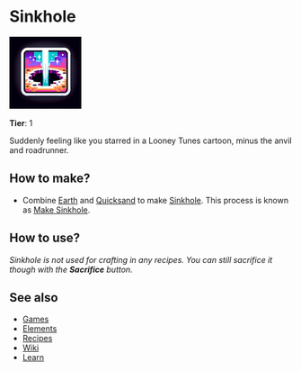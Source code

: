 # Sinkhole

![](../images/item.sinkhole.png)

**Tier**: 1

Suddenly feeling like you starred in a Looney Tunes cartoon, minus the anvil and roadrunner.

## How to make?

* Combine [Earth](/wiki/elements/earth) and [Quicksand](/wiki/elements/quicksand) to make [Sinkhole](/wiki/elements/sinkhole). This process is known as [Make Sinkhole](/wiki/recipes/make-sinkhole).

## How to use?

_Sinkhole is not used for crafting in any recipes. You can still sacrifice it though with the **Sacrifice** button._

## See also

* [Games](/wiki/games)
* [Elements](/wiki/elements)
* [Recipes](/wiki/recipes)
* [Wiki](/wiki/index)
* [Learn](/learn/index)